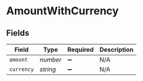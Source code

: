 # AmountWithCurrency


## Fields

| Field              | Type               | Required           | Description        |
| ------------------ | ------------------ | ------------------ | ------------------ |
| `amount`           | *number*           | :heavy_minus_sign: | N/A                |
| `currency`         | *string*           | :heavy_minus_sign: | N/A                |